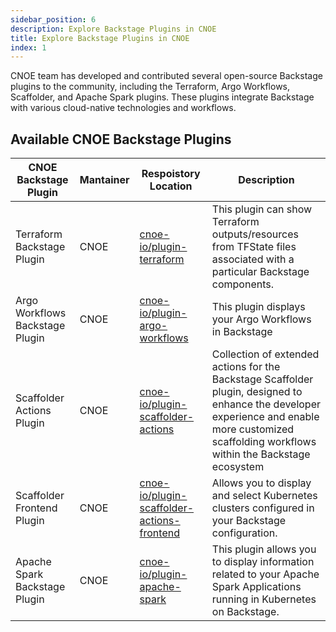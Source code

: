 ```yaml
---
sidebar_position: 6
description: Explore Backstage Plugins in CNOE
title: Explore Backstage Plugins in CNOE
index: 1
---
```


CNOE team has developed and contributed several open-source Backstage plugins to the community, including the Terraform, Argo Workflows, Scaffolder, and Apache Spark plugins. These plugins integrate Backstage with various cloud-native technologies and workflows.


## Available CNOE Backstage Plugins

| CNOE Backstage Plugin   | Mantainer | Respoistory Location | Description |
|--------------|-------------|-----------|-------------------|
| Terraform Backstage Plugin | CNOE | [cnoe-io/plugin-terraform](https://github.com/cnoe-io/plugin-terraform) | This plugin can show Terraform outputs/resources from TFState files associated with a particular Backstage components.|
| Argo Workflows Backstage Plugin | CNOE | [cnoe-io/plugin-argo-workflows](https://github.com/cnoe-io/plugin-argo-workflows) | This plugin displays your Argo Workflows in Backstage |
| Scaffolder Actions Plugin | CNOE | [cnoe-io/plugin-scaffolder-actions](https://github.com/cnoe-io/plugin-scaffolder-actions) | Collection of extended actions for the Backstage Scaffolder plugin, designed to enhance the developer experience and enable more customized scaffolding workflows within the Backstage ecosystem |
| Scaffolder Frontend Plugin | CNOE | [cnoe-io/plugin-scaffolder-actions-frontend](https://github.com/cnoe-io/plugin-scaffolder-actions-frontend) | Allows you to display and select Kubernetes clusters configured in your Backstage configuration.|
 | Apache Spark Backstage Plugin | CNOE | [cnoe-io/plugin-apache-spark](https://github.com/cnoe-io/plugin-apache-spark) | This plugin allows you to display information related to your Apache Spark Applications running in Kubernetes on Backstage.|
